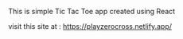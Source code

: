 This is simple Tic Tac Toe app created using React

visit this site at : https://playzerocross.netlify.app/
